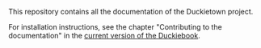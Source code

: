 
This repository contains all the documentation of the Duckietown project.


For installation instructions, see the chapter "Contributing to the documentation"
in the [current version of the Duckiebook][duckiebook].

[duckiebook]: http://book.duckietown.org/master/duckiebook/index.html
